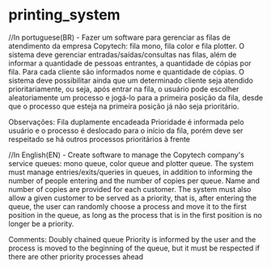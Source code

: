 # printing_system
//In portuguese(BR) - Fazer um software para gerenciar as filas de atendimento da empresa Copytech: fila mono, fila color e fila plotter. O sistema deve gerenciar entradas/saídas/consultas nas filas, além de informar a quantidade de pessoas entrantes, a quantidade de cópias por fila. Para cada cliente são informados nome e quantidade de cópias. O sistema deve possibilitar ainda que um determinado cliente seja atendido prioritariamente, ou seja, após entrar na fila, o usuário pode escolher aleatoriamente um processo e jogá-lo para a primeira posição da fila, desde que o processo que esteja na primeira posição já não seja prioritário.


Observações:
Fila duplamente encadeada
Prioridade é informada pelo usuário e o processo é deslocado para o início da fila, porém deve ser respeitado se há outros processos prioritários à frente


//In English(EN) - Create software to manage the Copytech company's service queues: mono queue, color queue and plotter queue. The system must manage entries/exits/queries in queues, in addition to informing the number of people entering and the number of copies per queue. Name and number of copies are provided for each customer. The system must also allow a given customer to be served as a priority, that is, after entering the queue, the user can randomly choose a process and move it to the first position in the queue, as long as the process that is in the first position is no longer be a priority.


Comments:
Doubly chained queue
Priority is informed by the user and the process is moved to the beginning of the queue, but it must be respected if there are other priority processes ahead
